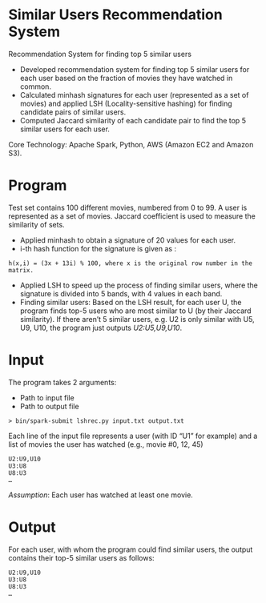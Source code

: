 # Similar Users Recommendation System
Recommendation System for finding top 5 similar users

- Developed recommendation system for finding top 5 similar users for each user based on the fraction of movies they have watched in common.
- Calculated minhash signatures for each user (represented as a set of movies) and applied LSH (Locality-sensitive hashing) for finding candidate pairs of similar users.
- Computed Jaccard similarity of each candidate pair to find the top 5 similar users for each user.

Core Technology: Apache Spark, Python, AWS (Amazon EC2 and Amazon S3).

# Program
Test set contains 100 different movies, numbered from 0 to 99. A user is represented as a set of movies. Jaccard coefficient is used to measure the similarity of sets.

- Applied minhash to obtain a signature of 20 values for each user.
- i-th hash function for the signature is given as : 
```
h(x,i) = (3x + 13i) % 100, where x is the original row number in the matrix. 
```

- Applied LSH to speed up the process of finding similar users, where the signature is divided into 5 bands, with 4 values in each band.
- Finding similar users: Based on the LSH result, for each user U, the program finds top-5 users who are most similar to U (by their Jaccard similarity). If there aren’t 5 similar users, e.g. U2 is only similar with U5, U9, U10, the program just outputs *U2:U5,U9,U10*.

# Input
The program takes 2 arguments:
- Path to input file
- Path to output file

```
> bin/spark-submit lshrec.py input.txt output.txt
```

Each line of the input file represents a user (with ID “U1” for example) and a list of movies the user has watched (e.g., movie \#0, 12, 45)

```
U2:U9,U10
U3:U8
U8:U3
…
```

*Assumption*: Each user has watched at least one movie.

# Output
For each user, with whom the program could find similar users, the output contains their top-5 similar users as follows:
```
U2:U9,U10
U3:U8
U8:U3
…
```
